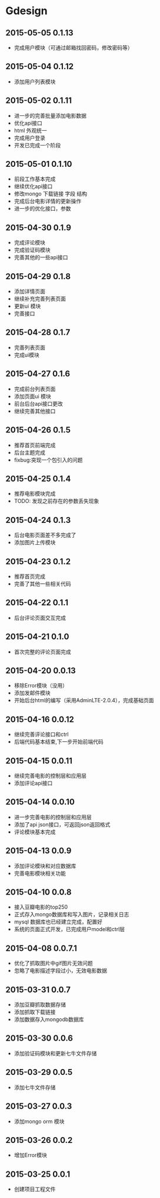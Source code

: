 # Gdesign


## 2015-05-05 0.1.13
* 完成用户模块（可通过邮箱找回密码，修改密码等）

## 2015-05-04 0.1.12
* 添加用户列表模块

## 2015-05-02 0.1.11
* 进一步的完善批量添加电影数据
* 优化api接口
* html 外观统一
* 完成用户登录
* 开发已完成一个阶段

## 2015-05-01 0.1.10
* 前段工作基本完成
* 继续优化api接口
* 修改mongo 下载链接 字段 结构
* 完成后台电影详情的更新操作
* 进一步的优化接口，参数

## 2015-04-30 0.1.9
* 完成评论模块
* 完成验证码模块
* 完善其他的一些api接口

## 2015-04-29 0.1.8
* 添加详情页面
* 继续补充完善列表页面
* 更新ui 模块
* 完善接口

## 2015-04-28 0.1.7
* 完善列表页面
* 完成ui模块

## 2015-04-27 0.1.6
* 完成前台列表页面
* 添加页面ui 模块
* 前台后台api接口更改
* 继续完善其他接口

## 2015-04-26 0.1.5
* 推荐首页前端完成
* 后台主题完成
* fixbug:突现一个包引入的问题

## 2015-04-25 0.1.4
* 推荐电影模块完成
* TODO: 发现之前存在的参数丢失现象

## 2015-04-24 0.1.3
* 后台电影页面差不多完成了
* 添加图片上传模块

## 2015-04-23 0.1.2
* 推荐首页完成
* 完善了其他一些相关代码

## 2015-04-22 0.1.1
* 后台评论页面交互完成

## 2015-04-21 0.1.0
* 首次完整的评论页面完成

## 2015-04-20 0.0.13
* 移除Error模块（没用）
* 添加发邮件模块
* 开始后台html的编写（采用AdminLTE-2.0.4），完成基础页面

## 2015-04-16 0.0.12
* 继续完善评论接口和ctrl
* 后端代码基本结束,下一步开始前端代码

## 2015-04-15 0.0.11
* 继续完善电影的控制层和应用层
* 添加评论api接口

## 2015-04-14 0.0.10
* 进一步完善电影的控制层和应用层
* 添加了api json接口，可返回json返回格式
* 评论模块基本完成


## 2015-04-13 0.0.9
* 添加评论模块和对应数据库
* 完善电影模块相关功能


## 2015-04-10 0.0.8
* 接入豆瓣电影的top250
* 正式存入mongo数据库和写入图片，记录相关日志
* mysql 数据库也已经建立完成，配置好
* 系统的页面正式开发，已完成用户model和ctrl层


## 2015-04-08 0.0.7.1
* 优化了抓取图片中gif图片无效问题
* 忽略了电影描述字段过小，无效电影数据 


## 2015-03-31 0.0.7
* 添加豆瓣抓取数据存储
* 添加抓取下载链接
* 添加数据存入mongodb数据库


## 2015-03-30 0.0.6
* 添加验证码模块和更新七牛文件存储


## 2015-03-29 0.0.5
* 添加七牛文件存储


## 2015-03-27 0.0.3
* 添加mongo orm 模块


## 2015-03-26 0.0.2
* 增加Error模块


## 2015-03-25 0.0.1
* 创建项目工程文件
